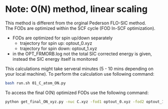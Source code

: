 # Note: O(N) method, linear scaling 

This method is different from the orginal Pederson FLO-SIC method.  
The FODs are optimized within the SCF cycle (FOD In-SCF optimization).   

* FODs are optimized for spin up/down separately
  * trajectory for spin up: optout_0.xyz
  * trajectory for spin down: optout_1.xyz 
* in the OPT_FRMORB.log not the total SIC corrected energy is given, instead the SIC energy 
itself is monitored 

This calculations might take serveral minutes (5 - 10 mins depending on your local machine). 
To perform the calculation use following command:  

```bash 
bash run.sh 01_C_atom_ON.py
```

To access the final O(N) optimized FODs use the following command: 
```bash
python get_final_ON_xyz.py -nuc C.xyz -fod1 optout_0.xyz -fod2 optout_1.xyz 
```
